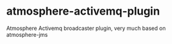 atmosphere-activemq-plugin
==========================

Atmosphere Activemq broadcaster plugin, very much based on atmosphere-jms